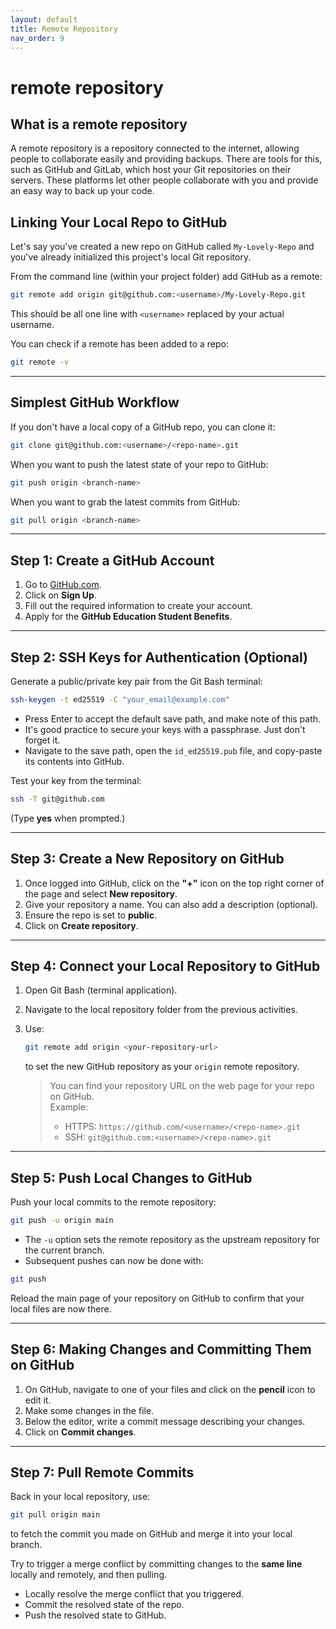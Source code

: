 ```yaml
---
layout: default
title: Remote Repository
nav_order: 9
---
```

# remote repository

## What is a remote repository
A remote repository is a repository connected to the internet, allowing people to collaborate easily and providing backups. There are tools for this, such as GitHub and GitLab, which host your Git repositories on their servers. These platforms let other people collaborate with you and provide an easy way to back up your code.


## Linking Your Local Repo to GitHub

Let's say you've created a new repo on GitHub called `My-Lovely-Repo` and you've already initialized this project's local Git repository.  

From the command line (within your project folder) add GitHub as a remote:

```bash
git remote add origin git@github.com:<username>/My-Lovely-Repo.git
```

This should be all one line with `<username>` replaced by your actual username.  

You can check if a remote has been added to a repo:

```bash
git remote -v
```

---

## Simplest GitHub Workflow

If you don't have a local copy of a GitHub repo, you can clone it:

```bash
git clone git@github.com:<username>/<repo-name>.git
```

When you want to push the latest state of your repo to GitHub:

```bash
git push origin <branch-name>
```

When you want to grab the latest commits from GitHub:

```bash
git pull origin <branch-name>
```

---

## Step 1: Create a GitHub Account
1. Go to [GitHub.com](https://github.com).
2. Click on **Sign Up**.
3. Fill out the required information to create your account.
4. Apply for the **GitHub Education Student Benefits**.

---

## Step 2: SSH Keys for Authentication (Optional)

Generate a public/private key pair from the Git Bash terminal:

```bash
ssh-keygen -t ed25519 -C "your_email@example.com"
```

- Press Enter to accept the default save path, and make note of this path.  
- It's good practice to secure your keys with a passphrase. Just don't forget it.  
- Navigate to the save path, open the `id_ed25519.pub` file, and copy-paste its contents into GitHub.  

Test your key from the terminal:

```bash
ssh -T git@github.com
```

(Type **yes** when prompted.)

---

## Step 3: Create a New Repository on GitHub
1. Once logged into GitHub, click on the **"+"** icon on the top right corner of the page and select **New repository**.
2. Give your repository a name. You can also add a description (optional).
3. Ensure the repo is set to **public**.
4. Click on **Create repository**.

---

## Step 4: Connect your Local Repository to GitHub
1. Open Git Bash (terminal application).
2. Navigate to the local repository folder from the previous activities.
3. Use:

   ```bash
   git remote add origin <your-repository-url>
   ```

   to set the new GitHub repository as your `origin` remote repository.  

   > You can find your repository URL on the web page for your repo on GitHub.  
   > Example:  
   > - HTTPS: `https://github.com/<username>/<repo-name>.git`  
   > - SSH: `git@github.com:<username>/<repo-name>.git`

---

## Step 5: Push Local Changes to GitHub

Push your local commits to the remote repository:

```bash
git push -u origin main
```

- The `-u` option sets the remote repository as the upstream repository for the current branch.  
- Subsequent pushes can now be done with:

```bash
git push
```

Reload the main page of your repository on GitHub to confirm that your local files are now there.

---

## Step 6: Making Changes and Committing Them on GitHub
1. On GitHub, navigate to one of your files and click on the **pencil** icon to edit it.
2. Make some changes in the file.
3. Below the editor, write a commit message describing your changes.
4. Click on **Commit changes**.

---

## Step 7: Pull Remote Commits
Back in your local repository, use:

```bash
git pull origin main
```

to fetch the commit you made on GitHub and merge it into your local branch.  

Try to trigger a merge conflict by committing changes to the **same line** locally and remotely, and then pulling.  

- Locally resolve the merge conflict that you triggered.  
- Commit the resolved state of the repo.  
- Push the resolved state to GitHub.  
